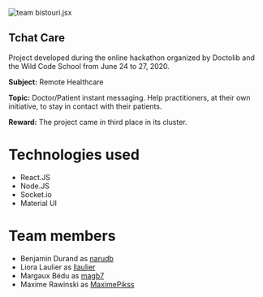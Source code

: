 ![team bistouri.jsx](https://github.com/magb7/hackathon-doctolib/blob/dev/frontend/public/logo/bistouLogo1-01.jpg)

## Tchat Care

Project developed during the online hackathon organized by Doctolib and the Wild Code School from June 24 to 27, 2020.

**Subject:** Remote Healthcare

**Topic:** Doctor/Patient instant messaging. Help practitioners, at their own initiative, to stay in contact with their patients.

**Reward:** The project came in third place in its cluster.

# Technologies used

- React.JS
- Node.JS
- Socket.io
- Material UI

# Team members

- Benjamin Durand as [narudb](https://github.com/narudb)
- Liora Laulier as [llaulier](https://github.com/llaulier)
- Margaux Bédu as [magb7](https://github.com/magb7)
- Maxime Rawinski as [MaximePikss](https://github.com/MaximePikss)
